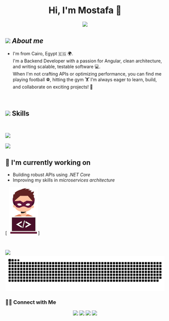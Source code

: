 <h1 align="center">Hi, I'm Mostafa 👋</h1> 

  <p align="center"> 
      <img src="https://readme-typing-svg.herokuapp.com?font=Fira+Code&pause=1000&color=F70484&center=true&vCenter=true&width=435&lines=%F0%9F%91%8B+Welcome+to+the+Working+Dev's+Hero+%F0%9F%9A%80++;I'm+a+Backend+Developer">
  </p>

## <img src = "https://vectorified.com/images/about-me-icon-png-19.png" width =25px> *About me*
- I'm from Cairo, Egypt 🇪🇬 🌍.  
I'm a Backend Developer with a passion for Angular, clean architecture, and writing scalable, testable software 💻.  
When I'm not crafting APIs or optimizing performance, you can find me playing football ⚽, hitting the gym 🏋
I’m always eager to learn, build, and collaborate on exciting projects! 🚀  
<br><br>


<!--<h3 align="left">🛠 Languages & Tools:</h3>-->
## <img src="https://media2.giphy.com/media/QssGEmpkyEOhBCb7e1/giphy.gif?cid=ecf05e47a0n3gi1bfqntqmob8g9aid1oyj2wr3ds3mg700bl&rid=giphy.gif" width ="25"><b> Skills</b>
<br>
  
  <p align="left">
    <img src="https://skillicons.dev/icons?i=cpp,cs,dotnet,html,css,bootstrap,js,angular,git,postman,stackoverflow&perline=11"/>
  </p>
<img src="https://user-images.githubusercontent.com/73097560/115834477-dbab4500-a447-11eb-908a-139a6edaec5c.gif">


## 🔭 I'm currently working on

- Building robust APIs using *.NET Core*  
- Improving my skills in *microservices architecture*
 
[<img style="margin-left: 6.5px" src="wdh-logo.png" alt="bugsplat slingshot" height="150px">]
  
  <p align="left"> 
    <a href="https://www.linkedin.com/in/mostafaramadan1/">
<!--       <img src="https://img.shields.io/badge/LinkedIn-0060A0?style=for-the-badge&logo=linkedin&logoColor=white" height="40"/> -->
  </p>


<!--<h3 align="left">🛠 Languages & Tools:</h3>-->

<br>
  
  <p align="left">
<!--     <img src="https://skillicons.dev/icons?i=cpp,cs,dotnet,html,css,bootstrap,js,angular,git,postman,stackoverflow&perline=11"/> -->
  </p>
<!-- <img src="https://user-images.githubusercontent.com/73097560/115834477-dbab4500-a447-11eb-908a-139a6edaec5c.gif"> -->

  
  <p align="left">
      <img src="https://github-readme-stats.vercel.app/api/top-langs?username=mostafaramadan1&layout=compact&langs_count=5&theme=codeSTACKr"/>
    <a/> <!-- Snake -->
      <img src="https://raw.githubusercontent.com/platane/snk/output/github-contribution-grid-snake-dark.svg">
  </p>

  <h3> 🤝🏻 Connect with Me </h3>

<p align="center">
  <a href="https://www.linkedin.com/in/mostafaramadan1/" target="_blank" rel="noopener noreferrer"><img src="https://img.icons8.com/plasticine/100/000000/linkedin.png" width="50" /></a>
  <a href="https://wa.me/01003597361" target="_blank" rel="noopener noreferrer"><img src="https://img.icons8.com/plasticine/100/000000/whatsapp.png" width="50" /></a>  
  <a href="https://www.instagram.com/mostafa_ramadan177/" target="_blank" rel="noopener noreferrer"><img src="https://img.icons8.com/plasticine/100/000000/instagram-new.png" width="50" /></a>
  <a href="mailto:mostafaelmarakpy1@gmail.com" target="_blank" rel="noopener noreferrer"><img src="https://img.icons8.com/plasticine/100/000000/gmail.png"  width="50" /></a>
</p>
